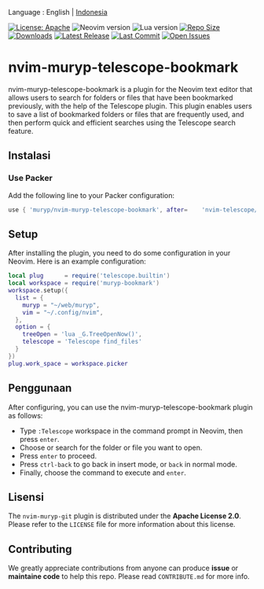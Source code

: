Language : English | [Indonesia](./README-ID.md)

[![License: Apache](https://img.shields.io/badge/License-Apache-blue.svg)](https://opensource.org/licenses/Apache-2.0)
![Neovim version](https://img.shields.io/badge/Neovim-0.8.x-green.svg)
![Lua version](https://img.shields.io/badge/Lua-5.4-yellow.svg)
[![Repo Size](https://img.shields.io/github/repo-size/muryp/nvim-muryp-telescope-bookmark)](https://github.com/muryp/nvim-muryp-telescope-bookmark)
[![Downloads](https://img.shields.io/github/downloads/muryp/nvim-muryp-telescope-bookmark/total)](https://github.com/muryp/nvim-muryp-telescope-bookmark/releases)
[![Latest Release](https://img.shields.io/github/release/muryp/nvim-muryp-telescope-bookmark)](https://github.com/muryp/nvim-muryp-telescope-bookmark/releases/latest)
[![Last Commit](https://img.shields.io/github/last-commit/muryp/nvim-muryp-telescope-bookmark)](https://github.com/muryp/nvim-muryp-telescope-bookmark/commits/master)
[![Open Issues](https://img.shields.io/github/issues/muryp/nvim-muryp-telescope-bookmark)](https://github.com/muryp/nvim-muryp-telescope-bookmark/issues)

# nvim-muryp-telescope-bookmark
nvim-muryp-telescope-bookmark is a plugin for the Neovim text editor that allows users to search for folders or files that have been bookmarked previously, with the help of the Telescope plugin. This plugin enables users to save a list of bookmarked folders or files that are frequently used, and then perform quick and efficient searches using the Telescope search feature.
## Instalasi
### Use Packer
Add the following line to your Packer configuration:
```lua
use { 'muryp/nvim-muryp-telescope-bookmark', after=    'nvim-telescope/telescope.nvim' }
```
## Setup
After installing the plugin, you need to do some configuration in your Neovim. Here is an example configuration:
```lua
local plug      = require('telescope.builtin')
local workspace = require('muryp-bookmark')
workspace.setup({
  list = {
    muryp = "~/web/muryp",
    vim = "~/.config/nvim",
  },
  option = {
    treeOpen = 'lua _G.TreeOpenNow()',
    telescope = 'Telescope find_files'
  }
})
plug.work_space = workspace.picker
```
## Penggunaan
After configuring, you can use the nvim-muryp-telescope-bookmark plugin as follows:
- Type `:Telescope` workspace in the command prompt in Neovim, then press `enter`.
- Choose or search for the folder or file you want to open.
- Press `enter` to proceed.
- Press `ctrl-back` to go back in insert mode, or `back` in normal mode.
- Finally, choose the command to execute and `enter`.

## Lisensi
The `nvim-muryp-git` plugin is distributed under the **Apache License 2.0**. Please refer to the `LICENSE` file for more information about this license.

## Contributing
We greatly appreciate contributions from anyone can produce **issue** or **maintaine code** to help this repo. Please read `CONTRIBUTE.md` for more info.
